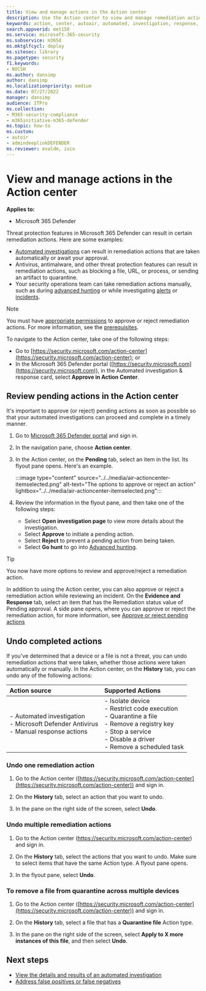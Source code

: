```yaml
---
title: View and manage actions in the Action center
description: Use the Action center to view and manage remediation actions
keywords: action, center, autoair, automated, investigation, response, remediation
search.appverid: met150
ms.service: microsoft-365-security
ms.subservice: m365d
ms.mktglfcycl: deploy
ms.sitesec: library
ms.pagetype: security
f1.keywords: 
- NOCSH
ms.author: dansimp
author: dansimp
ms.localizationpriority: medium
ms.date: 07/27/2022
manager: dansimp
audience: ITPro
ms.collection: 
- M365-security-compliance
- m365initiative-m365-defender
ms.topic: how-to
ms.custom: 
- autoir
- admindeeplinkDEFENDER
ms.reviewer: evaldm, isco
---
```


# View and manage actions in the Action center

**Applies to:**
- Microsoft 365 Defender

Threat protection features in Microsoft 365 Defender can result in certain remediation actions. Here are some examples:

- [Automated investigations](m365d-autoir.md) can result in remediation actions that are taken automatically or await your approval.
- Antivirus, antimalware, and other threat protection features can result in remediation actions, such as blocking a file, URL, or process, or sending an artifact to quarantine.
- Your security operations team can take remediation actions manually, such as during [advanced hunting](advanced-hunting-overview.md) or while investigating [alerts](investigate-alerts.md) or [incidents](investigate-incidents.md).

> [!NOTE]
> You must have [appropriate permissions](m365d-action-center.md#required-permissions-for-action-center-tasks) to approve or reject remediation actions. For more information, see the [prerequisites](m365d-configure-auto-investigation-response.md#prerequisites-for-automated-investigation-and-response-in-microsoft-365-defender).

To navigate to the Action center, take one of the following steps:

- Go to [https://security.microsoft.com/action-center](https://security.microsoft.com/action-center); or
- In the Microsoft 365 Defender portal ([https://security.microsoft.com](https://security.microsoft.com)), in the Automated investigation & response card, select **Approve in Action Center**.

## Review pending actions in the Action center

It's important to approve (or reject) pending actions as soon as possible so that your automated investigations can proceed and complete in a timely manner. 

1. Go to <a href="https://go.microsoft.com/fwlink/p/?linkid=2077139" target="_blank">Microsoft 365 Defender portal</a> and sign in. 

2. In the navigation pane, choose **Action center**.

3. In the Action center, on the **Pending** tab, select an item in the list. Its flyout pane opens. Here's an example.

   :::image type="content" source="../../media/air-actioncenter-itemselected.png" alt-text="The options to approve or reject an action" lightbox="../../media/air-actioncenter-itemselected.png":::

4. Review the information in the flyout pane, and then take one of the following steps:
   - Select **Open investigation page** to view more details about the investigation.
   - Select **Approve** to initiate a pending action.
   - Select **Reject** to prevent a pending action from being taken.
   - Select **Go hunt** to go into [Advanced hunting](advanced-hunting-overview.md).

> [!TIP]
> You now have more options to review and approve/reject a remediation action.
>
> In addition to using the Action center, you can also approve or reject a remediation action while reviewing an incident. On the **Evidence and Response** tab, select an item that has the Remediation status value of Pending approval. A side pane opens, where you can approve or reject the remediation action, for more information, see [Approve or reject pending actions](./investigate-incidents.md#approve-or-reject-pending-actions)

## Undo completed actions

If you've determined that a device or a file is not a threat, you can undo remediation actions that were taken, whether those actions were taken automatically or manually. In the Action center, on the **History** tab, you can undo any of the following actions:  

| Action source | Supported Actions |
|:---|:---|
| - Automated investigation <br/>- Microsoft Defender Antivirus <br/>- Manual response actions | - Isolate device <br/>- Restrict code execution <br/>- Quarantine a file <br/>- Remove a registry key <br/>- Stop a service <br/>- Disable a driver <br/>- Remove a scheduled task |

### Undo one remediation action

1. Go to the Action center ([https://security.microsoft.com/action-center](https://security.microsoft.com/action-center)) and sign in.

2. On the **History** tab, select an action that you want to undo.

3. In the pane on the right side of the screen, select **Undo**.

### Undo multiple remediation actions

1. Go to the Action center (https://security.microsoft.com/action-center) and sign in.

2. On the **History** tab, select the actions that you want to undo. Make sure to select items that have the same Action type. A flyout pane opens.

3. In the flyout pane, select **Undo**.

### To remove a file from quarantine across multiple devices 

1. Go to the Action center ([https://security.microsoft.com/action-center](https://security.microsoft.com/action-center)) and sign in.

2. On the **History** tab, select a file that has a **Quarantine file** Action type.

3. In the pane on the right side of the screen, select **Apply to X more instances of this file**, and then select **Undo**.

## Next steps

- [View the details and results of an automated investigation](m365d-autoir-results.md)
- [Address false positives or false negatives](m365d-autoir-report-false-positives-negatives.md)
